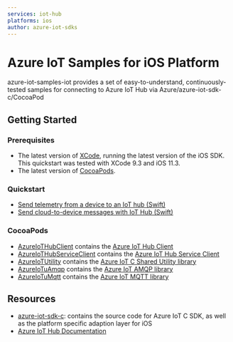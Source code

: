 ```yaml
---
services: iot-hub 
platforms: ios
author: azure-iot-sdks
---
```


# Azure IoT Samples for iOS Platform

azure-iot-samples-iot provides a set of easy-to-understand, continuously-tested samples for connecting to Azure IoT Hub via Azure/azure-iot-sdk-c/CocoaPod

## Getting Started

### Prerequisites

- The latest version of [XCode](https://developer.apple.com/xcode/), running the latest version of the iOS SDK. This quickstart was tested with XCode 9.3 and iOS 11.3.
- The latest version of [CocoaPods](https://guides.cocoapods.org/using/getting-started.html).

### Quickstart

- [Send telemetry from a device to an IoT hub (Swift)](https://docs.microsoft.com/azure/iot-hub/quickstart-send-telemetry-ios)
- [Send cloud-to-device messages with IoT Hub (Swift)](https://docs.microsoft.com/azure/iot-hub/iot-hub-ios-swift-c2d)

### CocoaPods
* [AzureIoTHubClient](https://cocoapods.org/pods/AzureIoTHubClient) contains the [Azure IoT Hub Client](https://github.com/azure/azure-iot-sdk-c)
* [AzureIoTHubServiceClient](https://cocoapods.org/pods/AzureIoTHubServiceClient) contains the [Azure IoT Hub Service Client](https://github.com/azure/azure-iot-sdk-c)
* [AzureIoTUtility](https://cocoapods.org/pods/AzureIoTUtility) contains the [Azure IoT C Shared Utility library](https://github.com/Azure/azure-c-shared-utility)
* [AzureIoTuAmqp](https://cocoapods.org/pods/AzureIoTuAmqp) contains the [Azure IoT AMQP library](https://github.com/Azure/azure-uamqp-c)
* [AzureIoTuMqtt](https://cocoapods.org/pods/AzureIoTuMqtt) contains the [Azure IoT MQTT library](https://github.com/Azure/azure-umqtt-c)

## Resources

- [azure-iot-sdk-c](https://github.com/Azure/azure-iot-sdk-c): contains the source code for Azure IoT C SDK, as well as the platform specific adaption layer for iOS
- [Azure IoT Hub Documentation](https://docs.microsoft.com/azure/iot-hub/)
